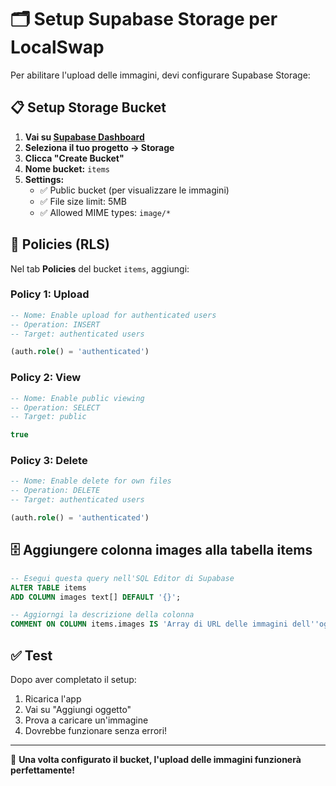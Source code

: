 # 🗂️ Setup Supabase Storage per LocalSwap

Per abilitare l'upload delle immagini, devi configurare Supabase Storage:

## 📋 **Setup Storage Bucket**

1. **Vai su [Supabase Dashboard](https://supabase.com/dashboard)**
2. **Seleziona il tuo progetto → Storage**
3. **Clicca "Create Bucket"**
4. **Nome bucket:** `items`
5. **Settings:**
   - ✅ Public bucket (per visualizzare le immagini)
   - ✅ File size limit: 5MB
   - ✅ Allowed MIME types: `image/*`

## 🔐 **Policies (RLS)**

Nel tab **Policies** del bucket `items`, aggiungi:

### **Policy 1: Upload**
```sql
-- Nome: Enable upload for authenticated users
-- Operation: INSERT
-- Target: authenticated users

(auth.role() = 'authenticated')
```

### **Policy 2: View**
```sql
-- Nome: Enable public viewing
-- Operation: SELECT  
-- Target: public

true
```

### **Policy 3: Delete**
```sql
-- Nome: Enable delete for own files
-- Operation: DELETE
-- Target: authenticated users

(auth.role() = 'authenticated')
```

## 🗄️ **Aggiungere colonna images alla tabella items**

```sql
-- Esegui questa query nell'SQL Editor di Supabase
ALTER TABLE items 
ADD COLUMN images text[] DEFAULT '{}';

-- Aggiorngi la descrizione della colonna
COMMENT ON COLUMN items.images IS 'Array di URL delle immagini dell''oggetto';
```

## ✅ **Test**

Dopo aver completato il setup:
1. Ricarica l'app
2. Vai su "Aggiungi oggetto" 
3. Prova a caricare un'immagine
4. Dovrebbe funzionare senza errori!

---
🎯 **Una volta configurato il bucket, l'upload delle immagini funzionerà perfettamente!**
